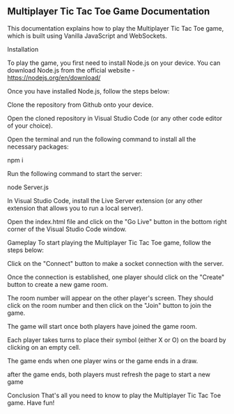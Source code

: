 ## Multiplayer Tic Tac Toe Game Documentation

This documentation explains how to play the Multiplayer Tic Tac Toe game, which is built using Vanilla JavaScript and WebSockets.

Installation

To play the game, you first need to install Node.js on your device. You can download Node.js from the official website - https://nodejs.org/en/download/

Once you have installed Node.js, follow the steps below:

Clone the repository from Github onto your device.

Open the cloned repository in Visual Studio Code (or any other code editor of your choice).

Open the terminal and run the following command to install all the necessary packages:

npm i

Run the following command to start the server:

node Server.js

In Visual Studio Code, install the Live Server extension (or any other extension that allows you to run a local server).

Open the index.html file and click on the "Go Live" button in the bottom right corner of the Visual Studio Code window.

Gameplay
To start playing the Multiplayer Tic Tac Toe game, follow the steps below:

Click on the "Connect" button to make a socket connection with the server.

Once the connection is established, one player should click on the "Create" button to create a new game room.

The room number will appear on the other player's screen. They should click on the room number and then click on the "Join" button to join the game.

The game will start once both players have joined the game room.

Each player takes turns to place their symbol (either X or O) on the board by clicking on an empty cell.

The game ends when one player wins or the game ends in a draw.

after the game ends, both players must refresh the page to start a new game

Conclusion
That's all you need to know to play the Multiplayer Tic Tac Toe game. Have fun!

